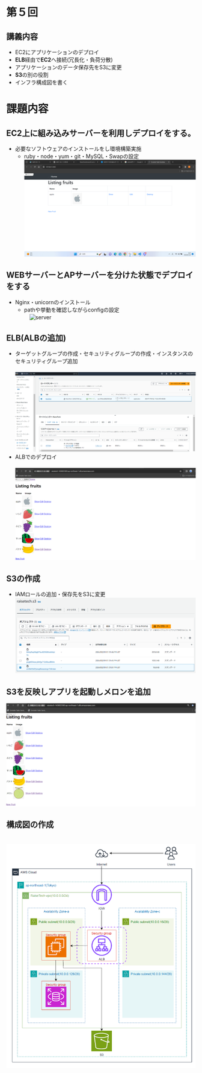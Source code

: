 # 第５回  
## 講義内容  
* EC2にアプリケーションのデプロイ  
* **ELB**経由で**EC2**へ接続(冗長化・負荷分散)  
* アプリケーションのデータ保存先をS3に変更  
* **S3**の別の役割  
* インフラ構成図を書く  
# 課題内容  
## EC2上に組み込みサーバーを利用しデプロイをする。  
* 必要なソフトウェアのインストールをし環境構築実施  
  * ruby・node・yum・git・MySQL・Swapの設定  
  ![puma](IMG/EC2.rails.png)  
## WEBサーバーとAPサーバーを分けた状態でデプロイをする  
* Nginx・unicornのインストール  
  * pathや挙動を確認しながらconfigの設定  
　![server](IMG/unicorn‗nginx.png)   
## ELB(ALBの追加)  
* ターゲットグループの作成・セキュリティグループの作成・インスタンスのセキュリティグループ追加  
　![ELB](IMG/ELB.png)  
* ALBでのデプロイ  
　![ALB](IMG/alb.png)  
## S3の作成
* IAMロールの追加・保存先をS3に変更 
　![S3](IMG/s3.png)  
## S3を反映しアプリを起動しメロンを追加 
  ![S3](IMG/S3.on.png)  
## 構成図の作成  
　![S3](IMG/AWS.png)
 
